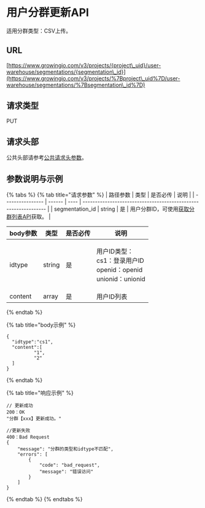 # 用户分群更新API

适用分群类型：CSV上传。

## URL

[https://www.growingio.com/v3/projects/{project\_uid}/user-warehouse/segmentations/{segmentation\_id}](https://www.growingio.com/v3/projects/%7Bproject\_uid%7D/user-warehouse/segmentations/%7Bsegmentation\_id%7D)

## 请求类型

PUT

## 请求头部

公共头部请参考[公共请求头参数](authenticate.md)。

## 参数说明与示例

{% tabs %}
{% tab title="请求参数" %}
| 路径参数             | 类型     | 是否必传 | 说明                                                              |
| ---------------- | ------ | ---- | --------------------------------------------------------------- |
| segmentation\_id | string | 是    | 用户分群ID，可使用[获取分群列表API](statistics-api/definition/get-segm.md)获取。 |

| body参数  | 类型     | 是否必传 | 说明                                                               |
| ------- | ------ | ---- | ---------------------------------------------------------------- |
| idtype  | string | 是    | <p>用户ID类型：<br>cs1：登录用户ID<br>openid：openid<br>unionid：unionid</p> |
| content | array  | 是    | 用户ID列表                                                           |


{% endtab %}

{% tab title="body示例" %}
```
{
  "idtype":"cs1",
  "content":[
          "1",
          "2"
  ]
}
```
{% endtab %}

{% tab title="响应示例" %}
```
// 更新成功
200：OK
"分群【xxx】更新成功。"

//更新失败  
400：Bad Request
{
    "message": "分群的类型和idtype不匹配",
    "errors": [
        {
            "code": "bad_request",
            "message": "错误访问"
        }
    ]
}
```
{% endtab %}
{% endtabs %}

